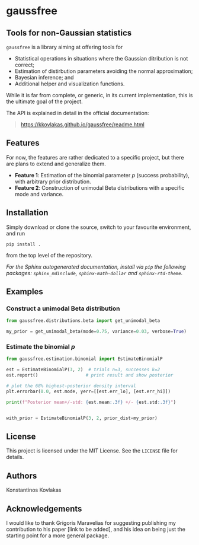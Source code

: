 # gaussfree

## Tools for non-Gaussian statistics

`gaussfree` is a library aiming at offering tools for

- Statistical operations in situations
  where the Gaussian ditribution is not correct;
- Estimation of distirbution parameters
  avoiding the normal approximation;
- Bayesian inference; and
- Additional helper and visualization functions.

While it is far from complete, or generic, in its current implementation, this is the ultimate goal of the project.

The API is explained in detail in the official documentation:

> <https://kkovlakas.github.io/gaussfree/readme.html>

## Features

For now, the features are rather dedicated to a specific project, but there are plans to extend and generalize them.

- **Feature 1**: Estimation of the binomial parameter $p$ (success probability), with arbitrary prior distribution.
- **Feature 2**: Construction of unimodal Beta distributions with a specific mode and variance.

## Installation

Simply download or clone the source, switch to your favourite environment, and run

`pip install .`

from the top level of the repository.

*For the Sphinx autogenerated documentation,
install via `pip` the following packages:
`sphinx_mdinclude`, `sphinx-math-dollar` and `sphinx-rtd-theme`.*

## Examples

### Construct a unimodal Beta distribution

```python
from gaussfree.distributions.beta import get_unimodal_beta

my_prior = get_unimodal_beta(mode=0.75, variance=0.03, verbose=True)
```

### Estimate the binomial $p$

```python
from gaussfree.estimation.binomial import EstimateBinomialP

est = EstimateBinomialP(3, 2)  # trials n=3, successes k=2
est.report()                  # print result and show posterior

# plot the 68% highest-posterior density interval
plt.errorbar(0.0, est.mode, yerr=[[est.err_lo], [est.err_hi]])

print(f"Posterior mean+/-std: {est.mean:.3f} +/- {est.std:.3f}")


with_prior = EstimateBinomialP(3, 2, prior_dist=my_prior)

```

## License

This project is licensed under the MIT License. See the `LICENSE` file for details.

## Authors

Konstantinos Kovlakas

## Acknowledgements

I would like to thank Grigoris Maravelias for suggesting publishing my contribution to his paper [link to be added], and his idea on being just the starting point for a more general package.

